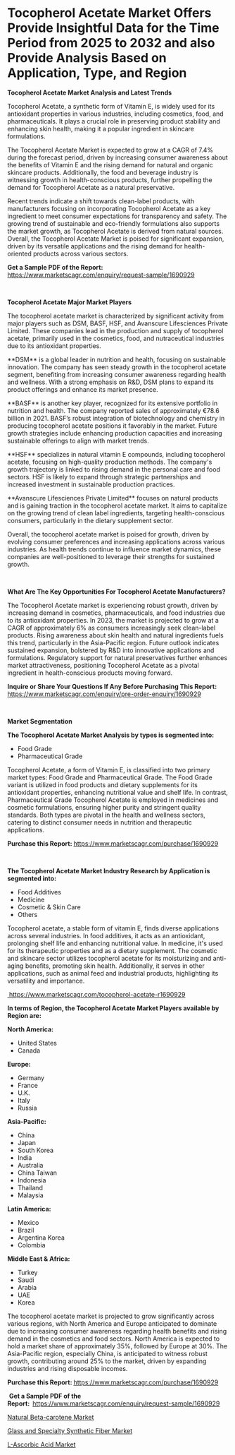 <p><h1>Tocopherol Acetate Market Offers Provide Insightful Data for the Time Period from 2025 to 2032 and also Provide Analysis Based on Application, Type, and Region</h1></p><p><strong>Tocopherol Acetate Market Analysis and Latest Trends</strong></p>
<p><p>Tocopherol Acetate, a synthetic form of Vitamin E, is widely used for its antioxidant properties in various industries, including cosmetics, food, and pharmaceuticals. It plays a crucial role in preserving product stability and enhancing skin health, making it a popular ingredient in skincare formulations. </p><p>The Tocopherol Acetate Market is expected to grow at a CAGR of 7.4% during the forecast period, driven by increasing consumer awareness about the benefits of Vitamin E and the rising demand for natural and organic skincare products. Additionally, the food and beverage industry is witnessing growth in health-conscious products, further propelling the demand for Tocopherol Acetate as a natural preservative. </p><p>Recent trends indicate a shift towards clean-label products, with manufacturers focusing on incorporating Tocopherol Acetate as a key ingredient to meet consumer expectations for transparency and safety. The growing trend of sustainable and eco-friendly formulations also supports the market growth, as Tocopherol Acetate is derived from natural sources. Overall, the Tocopherol Acetate Market is poised for significant expansion, driven by its versatile applications and the rising demand for health-oriented products across various sectors.</p></p>
<p><strong>Get a Sample PDF of the Report:&nbsp;</strong> <a href="https://www.marketscagr.com/enquiry/request-sample/1690929?utm_campaign=1836&utm_medium=2&utm_source=Github&utm_content=ia&utm_term=26032025&utm_id=tocopherol-acetate">https://www.marketscagr.com/enquiry/request-sample/1690929</a></p>
<p>&nbsp;</p>
<p><strong>Tocopherol Acetate Major Market Players</strong></p>
<p><p>The tocopherol acetate market is characterized by significant activity from major players such as DSM, BASF, HSF, and Avanscure Lifesciences Private Limited. These companies lead in the production and supply of tocopherol acetate, primarily used in the cosmetics, food, and nutraceutical industries due to its antioxidant properties.</p><p>**DSM** is a global leader in nutrition and health, focusing on sustainable innovation. The company has seen steady growth in the tocopherol acetate segment, benefiting from increasing consumer awareness regarding health and wellness. With a strong emphasis on R&D, DSM plans to expand its product offerings and enhance its market presence.</p><p>**BASF** is another key player, recognized for its extensive portfolio in nutrition and health. The company reported sales of approximately €78.6 billion in 2021. BASF’s robust integration of biotechnology and chemistry in producing tocopherol acetate positions it favorably in the market. Future growth strategies include enhancing production capacities and increasing sustainable offerings to align with market trends.</p><p>**HSF** specializes in natural vitamin E compounds, including tocopherol acetate, focusing on high-quality production methods. The company's growth trajectory is linked to rising demand in the personal care and food sectors. HSF is likely to expand through strategic partnerships and increased investment in sustainable production practices.</p><p>**Avanscure Lifesciences Private Limited** focuses on natural products and is gaining traction in the tocopherol acetate market. It aims to capitalize on the growing trend of clean label ingredients, targeting health-conscious consumers, particularly in the dietary supplement sector.</p><p>Overall, the tocopherol acetate market is poised for growth, driven by evolving consumer preferences and increasing applications across various industries. As health trends continue to influence market dynamics, these companies are well-positioned to leverage their strengths for sustained growth.</p></p>
<p>&nbsp;</p>
<p><strong>What Are The Key Opportunities For Tocopherol Acetate Manufacturers?</strong></p>
<p><p>The Tocopherol Acetate market is experiencing robust growth, driven by increasing demand in cosmetics, pharmaceuticals, and food industries due to its antioxidant properties. In 2023, the market is projected to grow at a CAGR of approximately 6% as consumers increasingly seek clean-label products. Rising awareness about skin health and natural ingredients fuels this trend, particularly in the Asia-Pacific region. Future outlook indicates sustained expansion, bolstered by R&D into innovative applications and formulations. Regulatory support for natural preservatives further enhances market attractiveness, positioning Tocopherol Acetate as a pivotal ingredient in health-conscious products moving forward.</p></p>
<p><strong>Inquire or Share Your Questions If Any Before Purchasing This Report:</strong> <a href="https://www.marketscagr.com/enquiry/pre-order-enquiry/1690929?utm_campaign=1836&utm_medium=2&utm_source=Github&utm_content=ia&utm_term=26032025&utm_id=tocopherol-acetate">https://www.marketscagr.com/enquiry/pre-order-enquiry/1690929</a></p>
<p>&nbsp;</p>
<p><strong>Market Segmentation</strong></p>
<p><strong>The Tocopherol Acetate Market Analysis by types is segmented into:</strong></p>
<p><ul><li>Food Grade</li><li>Pharmaceutical Grade</li></ul></p>
<p><p>Tocopherol Acetate, a form of Vitamin E, is classified into two primary market types: Food Grade and Pharmaceutical Grade. The Food Grade variant is utilized in food products and dietary supplements for its antioxidant properties, enhancing nutritional value and shelf life. In contrast, Pharmaceutical Grade Tocopherol Acetate is employed in medicines and cosmetic formulations, ensuring higher purity and stringent quality standards. Both types are pivotal in the health and wellness sectors, catering to distinct consumer needs in nutrition and therapeutic applications.</p></p>
<p><strong>Purchase this Report:&nbsp;</strong><a href="https://www.marketscagr.com/purchase/1690929?utm_campaign=1836&utm_medium=2&utm_source=Github&utm_content=ia&utm_term=26032025&utm_id=tocopherol-acetate">https://www.marketscagr.com/purchase/1690929</a></p>
<p>&nbsp;</p>
<p><strong>The Tocopherol Acetate Market Industry Research by Application is segmented into:</strong></p>
<p><ul><li>Food Additives</li><li>Medicine</li><li>Cosmetic & Skin Care</li><li>Others</li></ul></p>
<p><p>Tocopherol acetate, a stable form of vitamin E, finds diverse applications across several industries. In food additives, it acts as an antioxidant, prolonging shelf life and enhancing nutritional value. In medicine, it's used for its therapeutic properties and as a dietary supplement. The cosmetic and skincare sector utilizes tocopherol acetate for its moisturizing and anti-aging benefits, promoting skin health. Additionally, it serves in other applications, such as animal feed and industrial products, highlighting its versatility and importance.</p></p>
<p><a href="https://www.marketscagr.com/tocopherol-acetate-r1690929?utm_campaign=1836&utm_medium=2&utm_source=Github&utm_content=ia&utm_term=26032025&utm_id=tocopherol-acetate">&nbsp;https://www.marketscagr.com/tocopherol-acetate-r1690929</a></p>
<p><strong>In terms of Region, the Tocopherol Acetate Market Players available by Region are:</strong></p>
<p>
    <p> <strong> North America: </strong>
        <ul>
            <li>United States</li>
            <li>Canada</li>
        </ul>
        </p> 
    <p> <strong> Europe: </strong>
        <ul>
            <li>Germany</li>
            <li>France</li>
            <li>U.K.</li>
            <li>Italy</li>
            <li>Russia</li>
        </ul>
        </p> 
    <p> <strong> Asia-Pacific: </strong>
        <ul>
            <li>China</li>
            <li>Japan</li>
            <li>South Korea</li>
            <li>India</li>
            <li>Australia</li>
            <li>China Taiwan</li>
            <li>Indonesia</li>
            <li>Thailand</li>
            <li>Malaysia</li>
        </ul>
        </p> 
    <p> <strong> Latin America: </strong>
        <ul>
            <li>Mexico</li>
            <li>Brazil</li>
            <li>Argentina Korea</li>
            <li>Colombia</li>
        </ul>
        </p> 
    <p> <strong> Middle East & Africa: </strong>
        <ul>
            <li>Turkey</li>
            <li>Saudi</li>
            <li>Arabia</li>
            <li>UAE</li>
            <li>Korea</li>
        </ul>
    </p>
    </p>
<p><p>The tocopherol acetate market is projected to grow significantly across various regions, with North America and Europe anticipated to dominate due to increasing consumer awareness regarding health benefits and rising demand in the cosmetics and food sectors. North America is expected to hold a market share of approximately 35%, followed by Europe at 30%. The Asia-Pacific region, especially China, is anticipated to witness robust growth, contributing around 25% to the market, driven by expanding industries and rising disposable incomes.</p></p>
<p><strong>Purchase this Report: </strong><a href="https://www.marketscagr.com/purchase/1690929?utm_campaign=1836&utm_medium=2&utm_source=Github&utm_content=ia&utm_term=26032025&utm_id=tocopherol-acetate">https://www.marketscagr.com/purchase/1690929</a></p>
<p>&nbsp;<strong>Get a Sample PDF of the Report:&nbsp;&nbsp;</strong><a href="https://www.marketscagr.com/enquiry/request-sample/1690929?utm_campaign=1836&utm_medium=2&utm_source=Github&utm_content=ia&utm_term=26032025&utm_id=tocopherol-acetate">https://www.marketscagr.com/enquiry/request-sample/1690929</a></p>
<p><strong></strong></p>
<p><p><a href="https://github.com/catlowdarcys/Market-Research-Report-List-1/blob/main/natural-beta-carotene-market.md?utm_campaign=1836&utm_medium=2&utm_source=Github&utm_content=ia&utm_term=26032025&utm_id=tocopherol-acetate">Natural Beta-carotene Market</a></p><p><a href="https://github.com/fabinbuddygc/Market-Research-Report-List-1/blob/main/glass-and-specialty-synthetic-fiber-market.md?utm_campaign=1836&utm_medium=2&utm_source=Github&utm_content=ia&utm_term=26032025&utm_id=tocopherol-acetate">Glass and Specialty Synthetic Fiber Market</a></p><p><a href="https://github.com/ridchycarlas/Market-Research-Report-List-1/blob/main/l-ascorbic-acid-market.md?utm_campaign=1836&utm_medium=2&utm_source=Github&utm_content=ia&utm_term=26032025&utm_id=tocopherol-acetate">L-Ascorbic Acid Market</a></p></p>